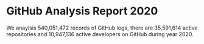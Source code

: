 # GitHub Analysis Report 2020

We anaylsis 540,051,472 records of GitHub logs, there are 35,591,614 active repositories and 10,947,136 active developers on GitHub during year 2020.
